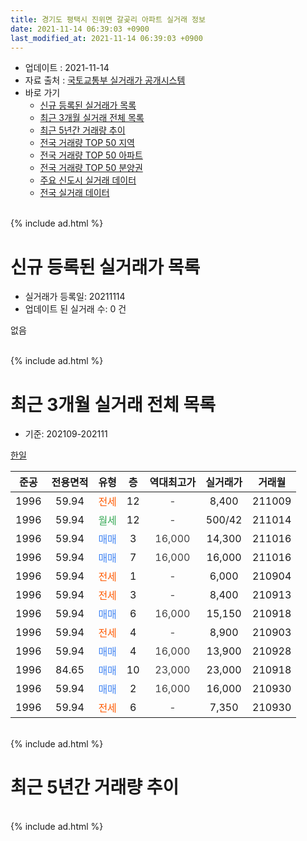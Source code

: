 ```yaml
---
title: 경기도 평택시 진위면 갈곶리 아파트 실거래 정보
date: 2021-11-14 06:39:03 +0900
last_modified_at: 2021-11-14 06:39:03 +0900
---
```


* 업데이트 : 2021-11-14
* 자료 출처 : [국토교통부 실거래가 공개시스템](http://rt.molit.go.kr)
* 바로 가기
    * [신규 등록된 실거래가 목록](#신규-등록된-실거래가-목록)
    * [최근 3개월 실거래 전체 목록](#최근-3개월-실거래-전체-목록)
    * [최근 5년간 거래량 추이](#최근-5년간-거래량-추이)
    * [전국 거래량 TOP 50 지역](https://inasie.github.io/apt-trade-info/최근-3개월-전국에서-가장-거래가-많이-발생한-지역)
    * [전국 거래량 TOP 50 아파트](https://inasie.github.io/apt-trade-info/최근-3개월-전국에서-가장-거래가-많이-발생한-아파트)
    * [전국 거래량 TOP 50 분양권](https://inasie.github.io/apt-trade-info/최근-3개월-전국에서-가장-거래가-많이-발생한-분양권)
    * [주요 신도시 실거래 데이터](https://inasie.github.io/apt-trade-info/주요-신도시)
    * [전국 실거래 데이터](https://inasie.github.io/apt-trade-info/전국)
<br>
{% include ad.html %}
<br>

# 신규 등록된 실거래가 목록
* 실거래가 등록일: 20211114
* 업데이트 된 실거래 수: 0 건

없음

<br>
{% include ad.html %}
<br>

# 최근 3개월 실거래 전체 목록
* 기준: 202109-202111


[한일](https://search.naver.com/search.naver?query=%EA%B2%BD%EA%B8%B0%EB%8F%84+%ED%8F%89%ED%83%9D%EC%8B%9C+%EC%A7%84%EC%9C%84%EB%A9%B4+%EA%B0%88%EA%B3%B6%EB%A6%AC+%ED%95%9C%EC%9D%BC)

|준공|전용면적|유형|층|역대최고가|실거래가|거래월|
|:---:|:---:|:---:|:---:|:---:|:---:|:---:|
|1996|59.94|<span style="color:#ff5a00">전세</span>|12|<span style="color:#444444">-</span>|8,400|211009|
|1996|59.94|<span style="color:#34a853">월세</span>|12|<span style="color:#444444">-</span>|500/42|211014|
|1996|59.94|<span style="color:#4285f3">매매</span>|3|<span style="color:#444444">16,000</span>|14,300|211016|
|1996|59.94|<span style="color:#4285f3">매매</span>|7|<span style="color:#444444">16,000</span>|16,000|211016|
|1996|59.94|<span style="color:#ff5a00">전세</span>|1|<span style="color:#444444">-</span>|6,000|210904|
|1996|59.94|<span style="color:#ff5a00">전세</span>|3|<span style="color:#444444">-</span>|8,400|210913|
|1996|59.94|<span style="color:#4285f3">매매</span>|6|<span style="color:#444444">16,000</span>|15,150|210918|
|1996|59.94|<span style="color:#ff5a00">전세</span>|4|<span style="color:#444444">-</span>|8,900|210903|
|1996|59.94|<span style="color:#4285f3">매매</span>|4|<span style="color:#444444">16,000</span>|13,900|210928|
|1996|84.65|<span style="color:#4285f3">매매</span>|10|<span style="color:#444444">23,000</span>|23,000|210918|
|1996|59.94|<span style="color:#4285f3">매매</span>|2|<span style="color:#444444">16,000</span>|16,000|210930|
|1996|59.94|<span style="color:#ff5a00">전세</span>|6|<span style="color:#444444">-</span>|7,350|210930|


<br>
{% include ad.html %}
<br>

# 최근 5년간 거래량 추이


<div style="width:100%;">
    <canvas id="deal_progress" height="200"></canvas>
</div>

<script>
new Chart(document.getElementById("deal_progress"), {
    type: 'line',
    data: {
        labels: ['201611','201612','201701','201702','201703','201704','201705','201706','201707','201708','201709','201710','201711','201712','201801','201802','201803','201804','201805','201806','201807','201808','201809','201810','201811','201812','201901','201902','201903','201904','201905','201906','201907','201908','201909','201910','201911','201912','202001','202002','202003','202004','202005','202006','202007','202008','202009','202010','202011','202012','202101','202102','202103','202104','202105','202106','202107','202108','202109','202110','202111'],
        datasets: [{
            label: '매매',
            pointRadius: 1,
            data: [2, 0, 5, 3, 2, 3, 4, 4, 3, 5, 4, 2, 2, 3, 0, 0, 0, 2, 1, 0, 2, 3, 1, 2, 2, 0, 0, 2, 0, 3, 0, 2, 0, 1, 3, 3, 3, 3, 0, 2, 4, 1, 5, 4, 1, 3, 3, 4, 3, 5, 8, 9, 8, 10, 16, 10, 3, 5, 4, 2, 0],
            borderColor: "rgba(255, 201, 14, 1)",
            backgroundColor: "rgba(255, 201, 14, 0.5)",
            fill: false,
            lineTension: 0
        },{
            label: '전월세',
            pointRadius: 1,
            data: [5, 1, 3, 3, 6, 3, 1, 1, 3, 3, 2, 2, 2, 3, 3, 1, 1, 1, 5, 3, 1, 4, 4, 3, 2, 3, 1, 1, 2, 2, 1, 3, 2, 2, 5, 3, 0, 3, 2, 1, 1, 2, 0, 2, 4, 1, 3, 2, 1, 1, 3, 3, 2, 10, 3, 3, 3, 3, 4, 2, 0],
            borderColor: "rgba(0, 141, 185, 1)",
            backgroundColor: "rgba(0, 141, 185, 0.5)",
            fill: false,
            lineTension: 0
        }
        ]
    },
    options: {
        responsive: true,
        title: {
            display: false
        },
        tooltips: {
            mode: 'index',
            intersect: false
        },
        hover: {
            mode: 'nearest',
            intersect: true
        },
        scales: {
            xAxes: [{
                display: true,
                scaleLabel: {
                    display: true,
                    labelString: '년/월'
                }
            }],
            yAxes: [{
                display: true,
                ticks: {
                    suggestedMin: 0,
                },
                scaleLabel: {
                    display: true,
                    labelString: '실거래 수'
                }
            }]
        }
    }
});

</script>


<br>
{% include ad.html %}
<br>


